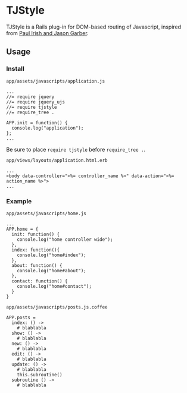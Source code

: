 # TJStyle

TJStyle is a Rails plug-in for DOM-based routing of Javascript, inspired from [Paul Irish and Jason Garber](http://paulirish.com/2009/markup-based-unobtrusive-comprehensive-dom-ready-execution/).

## Usage

### Install

`app/assets/javascripts/application.js`

    ...
    //= require jquery
    //= require jquery_ujs
    //= require tjstyle
    //= require_tree .

    APP.init = function() {
      console.log("application");
    };
    ...

Be sure to place `require tjstyle` before `require_tree .`.

`app/views/layouts/application.html.erb`

    ...
    <body data-controller="<%= controller_name %>" data-action="<%= action_name %>">
    ...

### Example

`app/assets/javascripts/home.js`

    ...
    APP.home = {
      init: function() {
        console.log("home controller wide");
      },
      index: function(){
        console.log("home#index");
      },
      about: function() {
        console.log("home#about");
      },
      contact: function() {
        console.log("home#contact");
      }
    }

`app/assets/javascripts/posts.js.coffee`

    APP.posts =
      index: () ->
        # blablabla
      show: () ->
        # blablabla
      new: () ->
        # blablabla
      edit: () ->
        # blablabla
      update: () ->
        # blablabla
        this.subroutine()
      subroutine () ->
        # blablabla